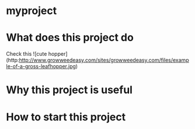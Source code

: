 # myproject
# What does this project do
Check this ![cute hopper]
(http:http://www.growweedeasy.com/sites/growweedeasy.com/files/example-of-a-gross-leafhopper.jpg)
# Why this project is useful

# How to start this project